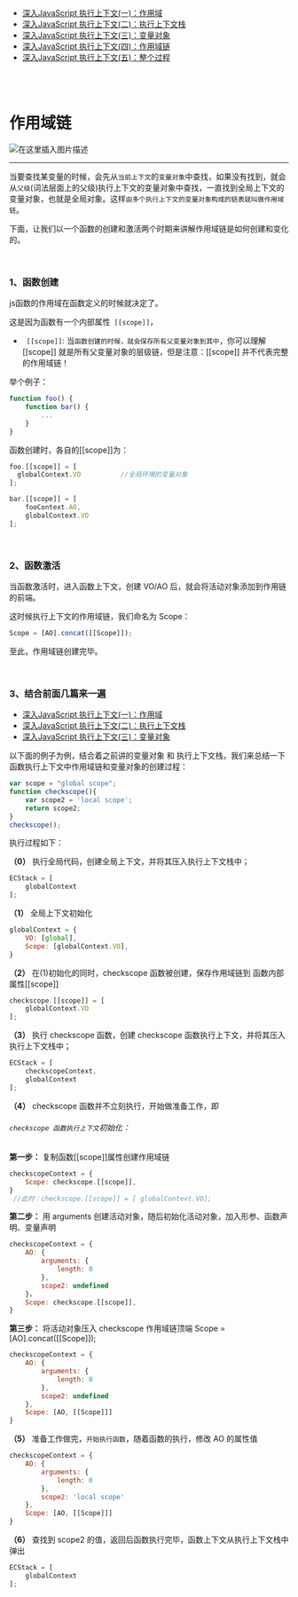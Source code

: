 - [深入JavaScript 执行上下文(一)：作用域](https://github.com/Vuact/document/blob/main/base/javascript/%E6%B7%B1%E5%85%A5JavaScript%20%E6%89%A7%E8%A1%8C%E4%B8%8A%E4%B8%8B%E6%96%87(%E4%B8%80)%EF%BC%9A%E4%BD%9C%E7%94%A8%E5%9F%9F.md)
- [深入JavaScript 执行上下文(二)：执行上下文栈](https://github.com/Vuact/document/blob/main/base/javascript/%E6%B7%B1%E5%85%A5JavaScript%20%E6%89%A7%E8%A1%8C%E4%B8%8A%E4%B8%8B%E6%96%87(%E4%BA%8C)%EF%BC%9A%E6%89%A7%E8%A1%8C%E4%B8%8A%E4%B8%8B%E6%96%87%E6%A0%88.md)
- [深入JavaScript 执行上下文(三)：变量对象](https://github.com/Vuact/document/blob/main/base/javascript/%E6%B7%B1%E5%85%A5JavaScript%20%E6%89%A7%E8%A1%8C%E4%B8%8A%E4%B8%8B%E6%96%87(%E4%B8%89)%EF%BC%9A%E5%8F%98%E9%87%8F%E5%AF%B9%E8%B1%A1.md)
- [深入JavaScript 执行上下文(四)：作用域链](https://github.com/Vuact/document/blob/main/base/javascript/%E6%B7%B1%E5%85%A5JavaScript%20%E6%89%A7%E8%A1%8C%E4%B8%8A%E4%B8%8B%E6%96%87(%E5%9B%9B)%EF%BC%9A%E4%BD%9C%E7%94%A8%E5%9F%9F%E9%93%BE.md)
- [深入JavaScript 执行上下文(五)：整个过程](https://github.com/Vuact/document/blob/main/base/javascript/%E6%B7%B1%E5%85%A5JavaScript%20%E6%89%A7%E8%A1%8C%E4%B8%8A%E4%B8%8B%E6%96%87(%E4%BA%94)%EF%BC%9A%E6%95%B4%E4%B8%AA%E8%BF%87%E7%A8%8B.md)

<br><br>

# 作用域链

![在这里插入图片描述](https://img-blog.csdnimg.cn/20181110195914704.png)



-------
当要查找某变量的时候，会先从`当前上下文`的`变量对象`中查找，如果没有找到，就会从`父级`(词法层面上的父级)执行上下文的变量对象中查找，一直找到全局上下文的变量对象，也就是全局对象。这样`由多个执行上下文的变量对象构成的链表就叫做作用域链`。

下面，让我们以一个函数的创建和激活两个时期来讲解作用域链是如何创建和变化的。

<br>

### 1、函数创建
js函数的作用域在函数定义的时候就决定了。

这是因为函数有一个内部属性` [[scope]]`，
- ` [[scope]]`: 当`函数创建的时候，就会保存所有父变量对象到其中`，你可以理解 [[scope]] 就是所有父变量对象的层级链，但是注意：[[scope]] 并不代表完整的作用域链！

举个例子：

```javascript
function foo() {
    function bar() {
        ...
    }
}
```
函数创建时，各自的[[scope]]为：

```javascript
foo.[[scope]] = [
  globalContext.VO			//全局环境的变量对象
];

bar.[[scope]] = [
    fooContext.AO,
    globalContext.VO
];
```
<br>

### 2、函数激活
当函数激活时，进入函数上下文，创建 VO/AO 后，就会将活动对象添加到作用链的前端。

这时候执行上下文的作用域链，我们命名为 Scope：

```javascript
Scope = [AO].concat([[Scope]]);
```

至此，作用域链创建完毕。

<br>

### 3、结合前面几篇来一遍
- [深入JavaScript 执行上下文(一)：作用域](https://github.com/Vuact/document/blob/main/base/javascript/%E6%B7%B1%E5%85%A5JavaScript%20%E6%89%A7%E8%A1%8C%E4%B8%8A%E4%B8%8B%E6%96%87(%E4%B8%80)%EF%BC%9A%E4%BD%9C%E7%94%A8%E5%9F%9F.md)
- [深入JavaScript 执行上下文(二)：执行上下文栈](https://github.com/Vuact/document/blob/main/base/javascript/%E6%B7%B1%E5%85%A5JavaScript%20%E6%89%A7%E8%A1%8C%E4%B8%8A%E4%B8%8B%E6%96%87(%E4%BA%8C)%EF%BC%9A%E6%89%A7%E8%A1%8C%E4%B8%8A%E4%B8%8B%E6%96%87%E6%A0%88.md)
- [深入JavaScript 执行上下文(三)：变量对象](https://github.com/Vuact/document/blob/main/base/javascript/%E6%B7%B1%E5%85%A5JavaScript%20%E6%89%A7%E8%A1%8C%E4%B8%8A%E4%B8%8B%E6%96%87(%E4%B8%89)%EF%BC%9A%E5%8F%98%E9%87%8F%E5%AF%B9%E8%B1%A1.md)

以下面的例子为例，结合着之前讲的变量对象 和 执行上下文栈，我们来总结一下函数执行上下文中作用域链和变量对象的创建过程：

```javascript
var scope = "global scope";
function checkscope(){
    var scope2 = 'local scope';
    return scope2;
}
checkscope();
```
执行过程如下：

**（0）**
执行全局代码，创建全局上下文，并将其压入执行上下文栈中；

```javascript
ECStack = [
    globalContext
];
```
**（1）**
全局上下文初始化
```javascript
globalContext = {
    VO: [global],
    Scope: [globalContext.VO],
}
```

**（2）**
在(1)初始化的同时，checkscope 函数被创建，保存作用域链到 函数内部属性[[scope]]


```javascript
checkscope.[[scope]] = [
    globalContext.VO
]; 
```
**（3）**
执行 checkscope 函数，创建 checkscope 函数执行上下文，并将其压入执行上下文栈中；

```javascript
ECStack = [
    checkscopeContext,
    globalContext
];
```
**（4）**
checkscope 函数并不立刻执行，开始做准备工作，即
###### `checkscope 函数执行上下文`初始化：
**第一步：** 
复制函数[[scope]]属性创建作用域链

```javascript
checkscopeContext = {
    Scope: checkscope.[[scope]],      
}
 //此时：checkscope.[[scope]] = [ globalContext.VO];
```
**第二步：** 
用 arguments 创建活动对象，随后初始化活动对象，加入形参、函数声明、变量声明

```javascript
checkscopeContext = {
    AO: {
        arguments: {
            length: 0
        },
        scope2: undefined
    }，
    Scope: checkscope.[[scope]],
}
```
**第三步：** 
将活动对象压入 checkscope 作用域链顶端
Scope = [AO].concat([[Scope]]);

```javascript
checkscopeContext = {
    AO: {
        arguments: {
            length: 0
        },
        scope2: undefined
    },
    Scope: [AO, [[Scope]]]
}
```
**（5）**
准备工作做完，`开始执行函数`，随着函数的执行，修改 AO 的属性值

```javascript
checkscopeContext = {
    AO: {
        arguments: {
            length: 0
        },
        scope2: 'local scope'
    },
    Scope: [AO, [[Scope]]]
}
```
**（6）**
查找到 scope2 的值，返回后函数执行完毕，函数上下文从执行上下文栈中弹出

```javascript
ECStack = [
    globalContext
];
```


